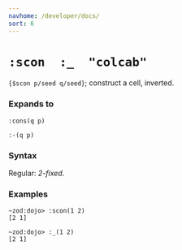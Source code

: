 ```yaml
---
navhome: /developer/docs/
sort: 6
---
```


# `:scon  :_  "colcab"`

`{$scon p/seed q/seed}`; construct a cell, inverted.

### Expands to

```
:cons(q p)
```

```
:-(q p)
```

### Syntax

Regular: *2-fixed*.

### Examples

```
~zod:dojo> :scon(1 2)
[2 1]
```

```
~zod:dojo> :_(1 2)
[2 1]
```
